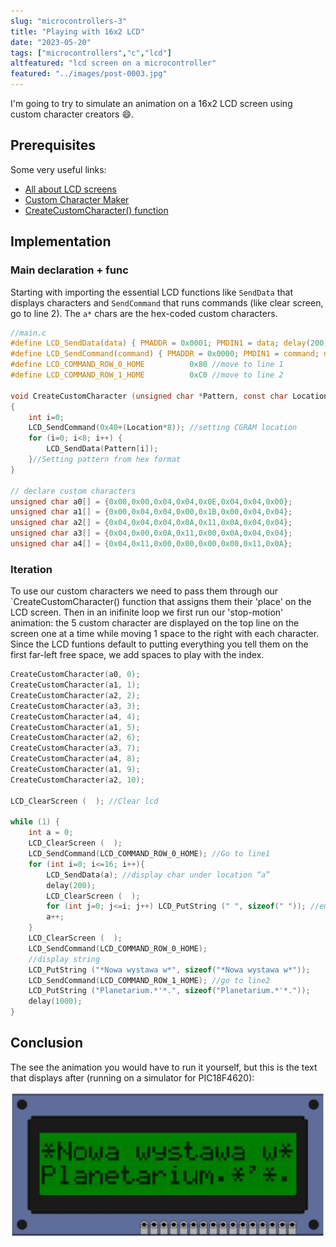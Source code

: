 ```yaml
---
slug: "microcontrollers-3"
title: "Playing with 16x2 LCD"
date: "2023-05-20"
tags: ["microcontrollers","c","lcd"]
altfeatured: "lcd screen on a microcontroller"
featured: "../images/post-0003.jpg"
---
```


I'm going to try to simulate an animation on a 16x2 LCD screen using custom character creators :smile:.

## Prerequisites

Some very useful links:

- [All about LCD screens](https://www.gibbard.me/hd44780_lcd_screen/)
- [Custom Character Maker](https://maxpromer.github.io/LCD-Character-Creator/)
- [CreateCustomCharacter() function](https://openlabpro.com/guide/custom-character-lcd-pic/)

## Implementation

### Main declaration + func

Starting with importing the essential LCD functions like `SendData` that displays characters and `SendCommand` that runs commands (like clear screen, go to line 2).
The `a*` chars are the hex-coded custom characters.

```c
//main.c
#define LCD_SendData(data) { PMADDR = 0x0001; PMDIN1 = data; delay(200); }
#define LCD_SendCommand(command) { PMADDR = 0x0000; PMDIN1 = command; delay(200); }
#define LCD_COMMAND_ROW_0_HOME          0x80 //move to line 1
#define LCD_COMMAND_ROW_1_HOME          0xC0 //move to line 2

void CreateCustomCharacter (unsigned char *Pattern, const char Location)
{ 
    int i=0; 
    LCD_SendCommand(0x40+(Location*8)); //setting CGRAM location
    for (i=0; i<8; i++) {
        LCD_SendData(Pattern[i]); 
    }//Setting pattern from hex format
}

// declare custom characters
unsigned char a0[] = {0x00,0x00,0x04,0x04,0x0E,0x04,0x04,0x00};
unsigned char a1[] = {0x00,0x04,0x04,0x00,0x1B,0x00,0x04,0x04};
unsigned char a2[] = {0x04,0x04,0x04,0x0A,0x11,0x0A,0x04,0x04};
unsigned char a3[] = {0x04,0x00,0x0A,0x11,0x00,0x0A,0x04,0x04};
unsigned char a4[] = {0x04,0x11,0x00,0x00,0x00,0x00,0x11,0x0A};
```

### Iteration

To use our custom characters we need to pass them through our `CreateCustomCharacter() function that assigns them their 'place' on the LCD screen.
Then in an inifinite loop we first run our 'stop-motion' animation: the 5 custom character are displayed on the top line on the screen one at a time while moving 1 space to the right with each character.
Since the LCD funtions default to putting everything you tell them on the first far-left free space, we add spaces to play with the index.

```c
CreateCustomCharacter(a0, 0);
CreateCustomCharacter(a1, 1);
CreateCustomCharacter(a2, 2);
CreateCustomCharacter(a3, 3);
CreateCustomCharacter(a4, 4);
CreateCustomCharacter(a1, 5);
CreateCustomCharacter(a2, 6);
CreateCustomCharacter(a3, 7);
CreateCustomCharacter(a4, 8);
CreateCustomCharacter(a1, 9);
CreateCustomCharacter(a2, 10);

LCD_ClearScreen (  ); //Clear lcd

while (1) {
    int a = 0;
    LCD_ClearScreen (  );
    LCD_SendCommand(LCD_COMMAND_ROW_0_HOME); //Go to line1
    for (int i=0; i<=16; i++){
        LCD_SendData(a); //display char under location “a”
        delay(200);
        LCD_ClearScreen (  );
        for (int j=0; j<=i; j++) LCD_PutString (" ", sizeof(" ")); //empty space for animation
        a++;
    }
    LCD_ClearScreen (  );
    LCD_SendCommand(LCD_COMMAND_ROW_0_HOME);
    //display string
    LCD_PutString ("*Nowa wystawa w*", sizeof("*Nowa wystawa w*"));
    LCD_SendCommand(LCD_COMMAND_ROW_1_HOME); //go to line2
    LCD_PutString ("Planetarium.*'*.", sizeof("Planetarium.*'*."));
    delay(1000);
}
```

## Conclusion

The see the animation you would have to run it yourself, but this is the text that displays after (running on a simulator for PIC18F4620):

![simulator LCD screen](../images/post-0002.jpg)
